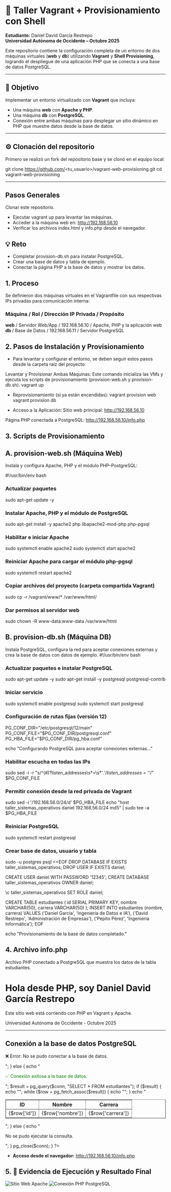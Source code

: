 # 🧾 Taller Vagrant + Provisionamiento con Shell
**Estudiante:** Daniel David García Restrepo  
**Universidad Autónoma de Occidente – Octubre 2025**

Este repositorio contiene la configuración completa de un entorno de dos máquinas virtuales (**web** y **db**) utilizando **Vagrant** y **Shell Provisioning**, logrando el despliegue de una aplicación PHP que se conecta a una base de datos PostgreSQL.

---

## 🎯 Objetivo
Implementar un entorno virtualizado con **Vagrant** que incluya:
- Una máquina **web** con **Apache y PHP**.
- Una máquina **db** con **PostgreSQL**.
- Conexión entre ambas máquinas para desplegar un sitio dinámico en PHP que muestre datos desde la base de datos.

---

## ⚙️ Clonación del repositorio
Primero se realizó un fork del repositorio base y se clonó en el equipo local:

git clone https://github.com/<tu_usuario>/vagrant-web-provisioning.git
cd vagrant-web-provisioning

---

## Pasos Generales
Clonar este repositorio.
- Ejecutar vagrant up para levantar las máquinas.
- Acceder a la máquina web en: http://192.168.56.10
- Verificar los archivos index.html y info.php desde el navegador.

## 💡 Reto
- Completar provision-db.sh para instalar PostgreSQL.
- Crear una base de datos y tabla de ejemplo.
- Conectar la página PHP a la base de datos y mostrar los datos.

## 1. Proceso
Se definieron dos máquinas virtuales en el Vagrantfile con sus respectivas IPs privadas para comunicación interna:

### Máquina / Rol / Dirección IP Privada / Propósito
**web** / Servidor Web/App / 192.168.56.10 / Apache, PHP y la aplicación web
**db** / Base de Datos / 192.168.56.11 / Servidor PostgreSQL

## 2. Pasos de Instalación y Provisionamiento
- Para levantar y configurar el entorno, se deben seguir estos pasos desde la carpeta raíz del proyecto:

Levantar y Provisionar Ambas Máquinas:
Este comando inicializa las VMs y ejecuta los scripts de provisionamiento (provision-web.sh y provision-db.sh).
vagrant up

- Reprovisionamiento (si ya están encendidas):
vagrant provision web
vagrant provision db

- Acceso a la Aplicación:
Sitio web principal: http://192.168.56.10

Página PHP conectada a PostgreSQL: http://192.168.56.10/info.php

## 3. Scripts de Provisionamiento
## A. provision-web.sh (Máquina Web)
Instala y configura Apache, PHP y el módulo PHP–PostgreSQL:

#!/usr/bin/env bash

### Actualizar paquetes
sudo apt-get update -y

### Instalar Apache, PHP y el módulo de PostgreSQL
sudo apt-get install -y apache2 php libapache2-mod-php php-pgsql

### Habilitar e iniciar Apache
sudo systemctl enable apache2
sudo systemctl start apache2

### Reiniciar Apache para cargar el módulo php-pgsql
sudo systemctl restart apache2

### Copiar archivos del proyecto (carpeta compartida Vagrant)
sudo cp -r /vagrant/www/* /var/www/html/

### Dar permisos al servidor web
sudo chown -R www-data:www-data /var/www/html

## B. provision-db.sh (Máquina DB)
Instala PostgreSQL, configura la red para aceptar conexiones externas y crea la base de datos con datos de ejemplo.
#!/usr/bin/env bash

### Actualizar paquetes e instalar PostgreSQL
sudo apt-get update -y
sudo apt-get install -y postgresql postgresql-contrib

### Iniciar servicio
sudo systemctl enable postgresql
sudo systemctl start postgresql

### Configuración de rutas fijas (versión 12)
PG_CONF_DIR="/etc/postgresql/12/main"
PG_CONF_FILE="$PG_CONF_DIR/postgresql.conf"
PG_HBA_FILE="$PG_CONF_DIR/pg_hba.conf"

echo "Configurando PostgreSQL para aceptar conexiones externas..."

### Habilitar escucha en todas las IPs
sudo sed -i -r "s/^(#)?listen_addresses\s*=\s*'.*'/listen_addresses = '*'/" $PG_CONF_FILE

### Permitir conexión desde la red privada de Vagrant
sudo sed -i '/192.168.56.0\/24/d' $PG_HBA_FILE
echo "host    taller_sistemas_operativos    daniel    192.168.56.0/24    md5" | sudo tee -a $PG_HBA_FILE

### Reiniciar PostgreSQL
sudo systemctl restart postgresql

### Crear base de datos, usuario y tabla
sudo -u postgres psql <<EOF
DROP DATABASE IF EXISTS taller_sistemas_operativos;
DROP USER IF EXISTS daniel;

CREATE USER daniel WITH PASSWORD '12345';
CREATE DATABASE taller_sistemas_operativos OWNER daniel;

\c taller_sistemas_operativos
SET ROLE daniel;

CREATE TABLE estudiantes (
  id SERIAL PRIMARY KEY,
  nombre VARCHAR(50),
  carrera VARCHAR(50)
);
INSERT INTO estudiantes (nombre, carrera) VALUES
('Daniel García', 'Ingeniería de Datos e IA'),
('David Restrepo', 'Administración de Empresas'),
('Pepito Pérez', 'Ingeniería Informática');
EOF

echo "Provisionamiento de la base de datos completado."

## 4. Archivo info.php
Archivo PHP conectado a PostgreSQL que muestra los datos de la tabla estudiantes.

<!DOCTYPE html>
<html>
<head>
  <title>Conexión PHP a PostgreSQL</title>
  <meta charset="UTF-8">
</head>
<body>
  <h1>Hola desde PHP, soy Daniel David García Restrepo</h1>
  <p>Este sitio web está corriendo con PHP en Vagrant y Apache.</p>
  <p>Universidad Autónoma de Occidente - Octubre 2025</p>

  <hr>

  <h2>Conexión a la base de datos PostgreSQL</h2>

  <?php
  $host = "192.168.56.11";
  $dbname = "taller_sistemas_operativos";
  $user = "daniel";
  $password = "12345";

  $conn = pg_connect("host=$host dbname=$dbname user=$user password=$password");

  if (!$conn) {
      echo "<p style='color:red;'>❌ Error: No se pudo conectar a la base de datos.</p>";
  } else {
      echo "<p style='color:green;'>✅ Conexión exitosa a la base de datos.</p>";
      $result = pg_query($conn, "SELECT * FROM estudiantes");
      if ($result) {
          echo "<table border='1' cellpadding='5'>
                  <tr><th>ID</th><th>Nombre</th><th>Carrera</th></tr>";
          while ($row = pg_fetch_assoc($result)) {
              echo "<tr><td>{$row['id']}</td><td>{$row['nombre']}</td><td>{$row['carrera']}</td></tr>";
          }
          echo "</table>";
      } else {
          echo "<p>No se pudo ejecutar la consulta.</p>";
      }
      pg_close($conn);
  }
  ?>
</body>
</html>

- **Acceso desde el navegador:**
http://192.168.56.10/info.php


## 5. 📸 Evidencia de Ejecución y Resultado Final

![Sitio Web Apache](Sitio_Web_Apache.png)
![Conexión PHP PostgreSQL](Conexión_PHP_PostgreSQL.png)








  
  
  
  




